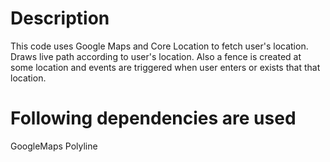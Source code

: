 # Description
This code uses Google Maps and Core Location to fetch user's location. Draws live path according to user's location. Also a fence is created at some location and events are triggered when user enters or exists that that location.
# Following dependencies are used
GoogleMaps
Polyline
